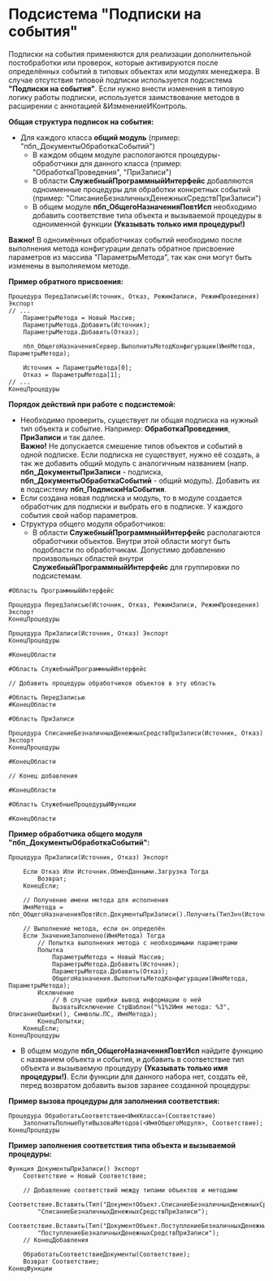 # Подсистема "Подписки на события"

Подписки на события применяются для реализации дополнительной постобработки или проверок, которые активируются после определённых событий в типовых объектах или модулях менеджера.
В случае отсутствия типовой подписки используется подсистема **"Подписки на события"**. Если нужно внести изменения в типовую логику работы подписки, используется заимствование методов в расширении с аннотацией &ИзменениеИКонтроль.

**Общая структура подписок на события:**
 - Для каждого класса **общий модуль** (пример: "пбп_ДокументыОбработкаСобытий")
   - В каждом общем модуле распологаются процедуры-обработчики для данного класса (пример: "ОбработкаПроведения", "ПриЗаписи")
   - В области **СлужебныйПрограммныйИнтерфейс** добавляются одноименные процедуры для обработки конкретных событий (пример: "СписаниеБезналичныхДенежныхСредствПриЗаписи")
   - В общем модуле **пбп_ОбщегоНазначенияПовтИсп** необходимо добавить соответствие типа объекта и вызываемой процедуры в одноименной функции **(Указывать только имя процедуры!)**

**Важно!**
    В одноимённых обработчиках событий необходимо после выполнения метода конфигурации делать обратное присвоение параметров из массива "ПараметрыМетода", так как они могут быть изменены в выполняемом методе.

**Пример обратного присвоения:**
```1C (BSL)
Процедура ПередЗаписью(Источник, Отказ, РежимЗаписи, РежимПроведения) Экспорт
// ...
    ПараметрыМетода = Новый Массив;
    ПараметрыМетода.Добавить(Источник);
    ПараметрыМетода.Добавить(Отказ);
			
    пбп_ОбщегоНазначенияСервер.ВыполнитьМетодКонфигурации(ИмяМетода, ПараметрыМетода);
			
    Источник = ПараметрыМетода[0];
    Отказ = ПараметрыМетода[1];
// ...
КонецПроцедуры
```

**Порядок действий при работе с подсистемой:**
 - Необходимо проверить, существует ли общая подписка на нужный тип объекта и событие. Например: **ОбработкаПроведения**, **ПриЗаписи** и так далее.  
**Важно!** Не допускается смешение типов объектов и событий в одной подписке. Если подписка не существует, нужно её создать, а так же добавить общий модуль с аналогичным названием (напр. **пбп_ДокументыПриЗаписи** -  подписка, **пбп_ДокументыОбработкаСобытий** - общий модуль).
Добавить их в подсистему **пбп_ПодпискиНаСобытия**.
 - Если создана новая подписка и модуль, то в модуле создается обработчик для подписки и выбрать его в подписке. У каждого события свой набор параметров.
 - Структура общего модуля обработчиков:
   - В области **СлужебныйПрограммныйИнтерфейс** располагаются обработчики объектов. Внутри этой области могут быть подобласти по обработчикам. Допустимо добавлению произвольных областей внутри **СлужебныйПрограммныйИнтерфейс** для группировки по подсистемам.
```1C (BSL)
#Область ПрограммныйИнтерфейс

Процедура ПередЗаписью(Источник, Отказ, РежимЗаписи, РежимПроведения) Экспорт
КонецПроцедуры

Процедура ПриЗаписи(Источник, Отказ) Экспорт
КонецПроцедуры

#КонецОбласти

#Область СлужебныйПрограммныйИнтерфейс

// Добавить процедуры обработчиков объектов в эту область

#Область ПередЗаписью
#КонецОбласти

#Область ПриЗаписи

Процедура СписаниеБезналичныхДенежныхСредствПриЗаписи(Источник, Отказ) Экспорт
КонецПроцедуры

#КонецОбласти

// Конец добавления
 
#КонецОбласти

#Область СлужебныеПроцедурыИФункции

#КонецОбласти
```

**Пример обработчика общего модуля "пбп_ДокументыОбработкаСобытий":**
```1C (BSL)
Процедура ПриЗаписи(Источник, Отказ) Экспорт
    
    Если Отказ Или Источник.ОбменДанными.Загрузка Тогда
        Возврат;
    КонецЕсли;

    // Получение имени метода для исполнения
    ИмяМетода = пбп_ОбщегоНазначенияПовтИсп.ДокументыПриЗаписи().Получить(ТипЗнч(Источник));
    
    // Выполнение метода, если он определён
    Если ЗначениеЗаполнено(ИмяМетода) Тогда
        // Попытка выполнения метода с необходимыми параметрами
        Попытка
            ПараметрыМетода = Новый Массив;
            ПараметрыМетода.Добавить(Источник);
            ПараметрыМетода.Добавить(Отказ);
            ОбщегоНазначения.ВыполнитьМетодКонфигурации(ИмяМетода, ПараметрыМетода);
        Исключение
            // В случае ошибки вывод информации о ней
            ВызватьИсключение СтрШаблон("%1%2Имя метода: %3", ОписаниеОшибки(), Символы.ПС, ИмяМетода);
        КонецПопытки;
    КонецЕсли;
КонецПроцедуры
```

 - В общем модуле **пбп_ОбщегоНазначенияПовтИсп** найдите функцию с названием объекта и события, и добавить в соответствие тип объекта и вызываемую процедуру **(Указывать только имя процедуры!)**. Если функции для данного набора нет, создать её, перед возвратом добавить вызов заранее созданной процедуры:  

**Пример вызова процедуры для заполнения соответствия:**
```1C (BSL)
Процедура ОбработатьСоответствие<ИмяКласса>(Соответствие)
    ЗаполнитьПолныеПутиВызоваМетодов(<ИмяОбщегоМодуля>, Соответствие);
КонецПроцедуры
```

**Пример заполнения соответствия типа объекта и вызываемой процедуры:**
```1C (BSL)
Функция ДокументыПриЗаписи() Экспорт
    Соответствие = Новый Соответствие;

    // Добавление соответствий между типами объектов и методами
    Соответствие.Вставить(Тип("ДокументОбъект.СписаниеБезналичныхДенежныхСредств"),
        "СписаниеБезналичныхДенежныхСредствПриЗаписи");
    Соответствие.Вставить(Тип("ДокументОбъект.ПоступлениеБезналичныхДенежныхСредств"),
        "ПоступлениеБезналичныхДенежныхСредствПриЗаписи");
    // КонецДобавления

    ОбработатьСоответствиеДокументы(Соответствие);
    Возврат Соответствие;
КонецФункции
```
